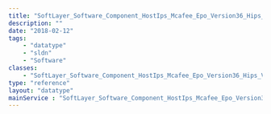 ```yaml
---
title: "SoftLayer_Software_Component_HostIps_Mcafee_Epo_Version36_Hips_Version7"
description: ""
date: "2018-02-12"
tags:
    - "datatype"
    - "sldn"
    - "Software"
classes:
    - "SoftLayer_Software_Component_HostIps_Mcafee_Epo_Version36_Hips_Version7"
type: "reference"
layout: "datatype"
mainService : "SoftLayer_Software_Component_HostIps_Mcafee_Epo_Version36_Hips_Version7"
---
```

